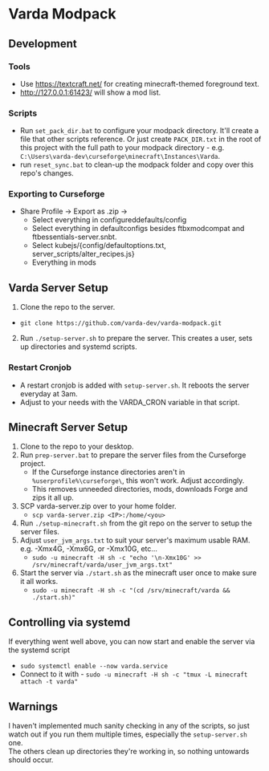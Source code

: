 # Varda Modpack
## Development
### Tools
- Use https://textcraft.net/ for creating minecraft-themed foreground text.
- http://127.0.0.1:61423/ will show a mod list. 
### Scripts
- Run `set_pack_dir.bat` to configure your modpack directory. It'll create a file that other scripts reference. Or just create `PACK_DIR.txt` in the root of this project with the full path to your modpack directory - e.g. `C:\Users\varda-dev\curseforge\minecraft\Instances\Varda`.
- run `reset_sync.bat` to clean-up the modpack folder and copy over this repo's changes.
### Exporting to Curseforge
- Share Profile -> Export as .zip -> 
  - Select everything in configureddefaults/config
  - Select everything in defaultconfigs besides ftbxmodcompat and ftbessentials-server.snbt.
  - Select kubejs/{config/defaultoptions.txt, server_scripts/alter_recipes.js}
  - Everything in mods
## Varda Server Setup
1. Clone the repo to the server.
  * `git clone https://github.com/varda-dev/varda-modpack.git`
2. Run `./setup-server.sh` to prepare the server. This creates a user, sets up directories and systemd scripts.
### Restart Cronjob
* A restart cronjob is added with `setup-server.sh`. It reboots the server everyday at 3am.
* Adjust to your needs with the VARDA_CRON variable in that script.
## Minecraft Server Setup
1. Clone to the repo to your desktop.
2. Run `prep-server.bat` to prepare the server files from the Curseforge project.
   * If the Curseforge instance directories aren't in `%userprofile%\curseforge\`, this won't work. Adjust accordingly.
   * This removes unneeded directories, mods, downloads Forge and zips it all up.
3. SCP varda-server.zip over to your home folder.
   * `scp varda-server.zip <IP>:/home/<you>`
4. Run `./setup-minecraft.sh` from the git repo on the server to setup the server files.
5. Adjust `user_jvm_args.txt` to suit your server's maximum usable RAM. e.g. -Xmx4G, -Xmx6G, or -Xmx10G, etc... 
   * `sudo -u minecraft -H sh -c "echo '\n-Xmx10G' >> /srv/minecraft/varda/user_jvm_args.txt"`
6. Start the server via `./start.sh` as the minecraft user once to make sure it all works.
   * `sudo -u minecraft -H sh -c "(cd /srv/minecraft/varda && ./start.sh)"`
## Controlling via systemd
If everything went well above, you can now start and enable the server via the systemd script
* `sudo systemctl enable --now varda.service`
* Connect to it with - `sudo -u minecraft -H sh -c "tmux -L minecraft attach -t varda"`
## Warnings
I haven't implemented much sanity checking in any of the scripts, so just watch out if you run them multiple times, especially the `setup-server.sh` one.  
The others clean up directories they're working in, so nothing untowards should occur.